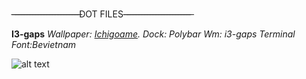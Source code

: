 -̶-̶-̶-̶-̶-̶-̶-̶-̶-̶-̶-̶-̶-̶-̶-̶-̶-̶-̶-̶-̶-̶-̶-̶DOT FILES-̶-̶-̶-̶-̶-̶-̶-̶-̶-̶-̶-̶-̶-̶-̶-̶-̶-̶-̶-̶-̶-̶-̶-̶

**I3-gaps**
*Wallpaper: [Ichigoame](https://gelbooru.com/index.php?page=post&s=view&id=6195212&tags=ichigoame+).*
*Dock: Polybar*
*Wm: i3-gaps*
*Terminal Font:Bevietnam*



![alt text](https://cdn.discordapp.com/attachments/862918880523583498/876800495463829524/ricecomplete.png)






